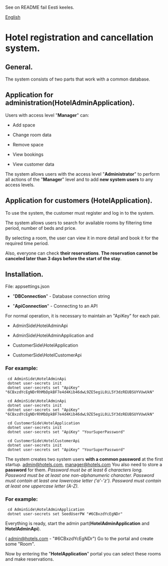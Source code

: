 <!-- README.et.md -->
See on README fail Eesti keeles.

[English](README.md)

# Hotel registration and cancellation system.
## General.

The system consists of two parts that work with a common database.

## Application for administration(HotelAdminApplication).

Users with access level "**Manager**" can:

- Add space
    
- Change room data
    
- Remove space
    
- View bookings
    
- View customer data

The system allows users with the access level "**Administrator**" to perform all actions of the "**Manager**" level and to add **new system users** to any access levels.

## Application for customers (HotelApplication).

To use the system, the customer must register and log in to the system.

The system allows users to search for available rooms by filtering time period, number of beds and price.

By selecting a room, the user can view it in more detail and book it for the required time period.

Also, everyone can check **their reservations**.
  **The reservation cannot be canceled later than 3 days before the start of the stay**.

## Installation.

File: appsettings.json

- "**DBConnection**" - Database connection string
    
- "**ApiConnection**" - Connecting to an API

For normal operation, it is necessary to maintain an "ApiKey" for each pair.

- AdminSide\HotelAdminApi
    
- AdminSide\HotelAdminApplication
and
- CustomerSide\HotelApplication
    
- CustomerSide\HotelCustomerApi

### For example:
     cd AdminSide\HotelAdminApi
     dotnet user-secrets init
     dotnet user-secrets set "ApiKey" "6CBxzdYcEgNDrRhMbDpkBF7e4d4Kib46dwL9ZE5egiL0iL5Y3dzREUBSUYVUwUkN"
    
     cd AdminSide\HotelAdminApi
     dotnet user-secrets init
     dotnet user-secrets set "ApiKey" "6CBxzdYcEgNDrRhMbDpkBF7e4d4Kib46dwL9ZE5egiL0iL5Y3dzREUBSUYVUwUkN"
    
     cd CustomerSide\HotelApplication
     dotnet user-secrets init
     dotnet user-secrets set "ApiKey" "YourSuperPassword"
      
     cd CustomerSide\HotelCustomerApi
     dotnet user-secrets init
     dotnet user-secrets set "ApiKey" "YourSuperPassword"
The system creates two system users **with a common password** at the first startup.
admin@hotels.com,
manager@hotels.com
You also need to store a **password** for them.
*Password must be at least 6 characters long.
Password must be at least one non-alphanumeric character.
Password must contain at least one lowercase letter ('a'-'z').
Password must contain at least one uppercase letter (A-Z).*
### For example:

     cd AdminSide\HotelAdminApplication
     dotnet user-secrets set SeedUserPW "#6CBxzdYcEgNDr"

   Everything is ready, start the admin part(**HotelAdminApplication** and **HotelAdminApi**).

( admin@hotels.com - "#6CBxzdYcEgNDr")
Go to the portal and create some "Room".

Now by entering the "**HotelApplication**" portal you can select these rooms and make reservations.